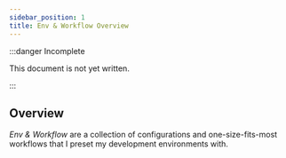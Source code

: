 ```yaml
---
sidebar_position: 1
title: Env & Workflow Overview
---
```


:::danger Incomplete

This document is not yet written.

:::

## Overview

_Env & Workflow_ are a collection of configurations and one-size-fits-most workflows that I preset my development environments with.

<!-- - VSCode on 32bits?
- VSCode RemoteSSH?
- VSCode Spell Checking?
- VSCode Markdown Editing? -->
